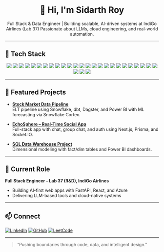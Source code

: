 <div align="center">
  <h1>👋 Hi, I'm Sidarth Roy</h1>
  <p>
    Full Stack & Data Engineer | Building scalable, AI-driven systems at IndiGo Airlines (Lab 37)  
    Passionate about LLMs, cloud engineering, and real-world automation.
  </p>
</div>

---
## 🧰 Tech Stack

<p align="center">
  <img src="https://img.shields.io/badge/Python-black?style=flat&logo=python" />
  <img src="https://img.shields.io/badge/C++-00599C?style=flat&logo=c%2B%2B" />
  <img src="https://img.shields.io/badge/SQL-4479A1?style=flat&logo=postgresql" />
  <img src="https://img.shields.io/badge/JavaScript-F7DF1E?style=flat&logo=javascript" />
  <img src="https://img.shields.io/badge/React-61DAFB?style=flat&logo=react" />
  <img src="https://img.shields.io/badge/Next.js-000000?style=flat&logo=next.js" />
  <img src="https://img.shields.io/badge/Tailwind_CSS-38B2AC?style=flat&logo=tailwind-css" />
  <img src="https://img.shields.io/badge/FastAPI-009688?style=flat&logo=fastapi" />
  <img src="https://img.shields.io/badge/.NET_Core-512BD4?style=flat&logo=dotnet" />
  <img src="https://img.shields.io/badge/Docker-2496ED?style=flat&logo=docker" />
  <img src="https://img.shields.io/badge/Firebase-FFCA28?style=flat&logo=firebase" />
  <img src="https://img.shields.io/badge/Auth.js-000000?style=flat&logo=auth0" />
  <img src="https://img.shields.io/badge/Selenium-43B02A?style=flat&logo=selenium" />
  <img src="https://img.shields.io/badge/BeautifulSoup-FFFFFF?style=flat&logo=python" />
  <img src="https://img.shields.io/badge/PostgreSQL-336791?style=flat&logo=postgresql" />
  <img src="https://img.shields.io/badge/Snowflake-29B5E8?style=flat&logo=snowflake" />
  <img src="https://img.shields.io/badge/Amazon_Redshift-8C4FFF?style=flat&logo=amazon-redshift" />
  <img src="https://img.shields.io/badge/SQL_Server-CC2927?style=flat&logo=microsoft-sql-server" />
  <img src="https://img.shields.io/badge/dbt-FC5424?style=flat&logo=dbt" />
  <img src="https://img.shields.io/badge/Dagster-1C1C1C?style=flat&logo=dagster" />
  <img src="https://img.shields.io/badge/Azure_Data_Factory-0078D4?style=flat&logo=microsoft-azure" />
  <img src="https://img.shields.io/badge/Power_BI-F2C811?style=flat&logo=powerbi" />
  <img src="https://img.shields.io/badge/Tableau-E97627?style=flat&logo=tableau" />
  <img src="https://img.shields.io/badge/Boomi-0090D7?style=flat&logo=boomi" />
  <img src="https://img.shields.io/badge/Azure-0078D4?style=flat&logo=microsoft-azure" />
  <img src="https://img.shields.io/badge/Prisma-2D3748?style=flat&logo=prisma" />
  <img src="https://img.shields.io/badge/Streamlit-FF4B4B?style=flat&logo=streamlit" />
  <img src="https://img.shields.io/badge/AngularJS-E23237?style=flat&logo=angularjs" />
</p>

---

## 🚀 Featured Projects

- **[Stock Market Data Pipeline](https://github.com/Sidarth-Roy/Stock-Market-Data-Pipeline-and-Analytics)**  
  ELT pipeline using Snowflake, dbt, Dagster, and Power BI with ML forecasting via Snowflake Cortex.

- **[EchoSphere – Real-Time Social App](https://github.com/sj9102001/EchoSphere)**  
  Full-stack app with chat, group chat, and auth using Next.js, Prisma, and Socket.IO.

- **[SQL Data Warehouse Project](https://github.com/Sidarth-Roy/SQL-Data-Warehouse-Project)**  
  Dimensional modeling with fact/dim tables and Power BI dashboards.

---

## 💼 Current Role

**Full Stack Engineer – Lab 37 (R&D), IndiGo Airlines**  
- Building AI-first web apps with FastAPI, React, and Azure  
- Delivering LLM-based tools and cloud-native systems

---

## 📫 Connect

[![LinkedIn](https://img.shields.io/badge/LinkedIn-0A66C2?style=flat&logo=linkedin)](https://www.linkedin.com/in/sidarth-roy-bb77571b8/)
[![GitHub](https://img.shields.io/badge/GitHub-000?style=flat&logo=github)](https://github.com/Sidarth-Roy)
[![LeetCode](https://img.shields.io/badge/LeetCode-orange?style=flat&logo=leetcode)](https://leetcode.com/Sidarth-Roy/)

---

> “Pushing boundaries through code, data, and intelligent design.”

